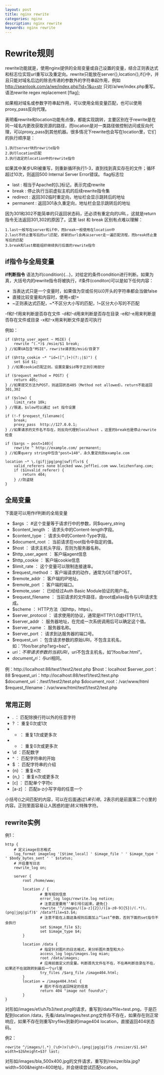 ```yaml
---
layout: post
title: nginx rewrite
categories: nginx
description: nginx rewrite
keywords: nginx rewrite
---
```


# Rewrite规则

rewrite功能就是，使用nginx提供的全局变量或自己设置的变量，结合正则表达式和标志位实现url重写以及重定向。rewrite只能放在server{},location{},if{}中，并且只能对域名后边的除去传递的参数外的字符串起作用，例如 http://seanlook.com/a/we/index.php?id=1&u=str 只对/a/we/index.php重写。语法rewrite regex replacement [flag];

如果相对域名或参数字符串起作用，可以使用全局变量匹配，也可以使用proxy_pass反向代理。

表明看rewrite和location功能有点像，都能实现跳转，主要区别在于rewrite是在同一域名内更改获取资源的路径，而location是对一类路径做控制访问或反向代理，可以proxy_pass到其他机器。很多情况下rewrite也会写在location里，它们的执行顺序是：

    1.执行server块的rewrite指令
    2.执行location匹配
    3.执行选定的location中的rewrite指令

如果其中某步URI被重写，则重新循环执行1-3，直到找到真实存在的文件；循环超过10次，则返回500 Internal Server Error错误。
flag标志位

*   last : 相当于Apache的[L]标记，表示完成rewrite
*   break : 停止执行当前虚拟主机的后续rewrite指令集
*   redirect : 返回302临时重定向，地址栏会显示跳转后的地址
*   permanent : 返回301永久重定向，地址栏会显示跳转后的地址

因为301和302不能简单的只返回状态码，还必须有重定向的URL，这就是return指令无法返回301,302的原因了。这里 last 和 break 区别有点难以理解：

    1.last一般写在server和if中，而break一般使用在location中
    2.last不终止重写后的url匹配，即新的url会再从server走一遍匹配流程，而break终止重写后的匹配
    3.break和last都能组织继续执行后面的rewrite指令

## if指令与全局变量

**if判断指令**
语法为if(condition){...}，对给定的条件condition进行判断。如果为真，大括号内的rewrite指令将被执行，if条件(conditon)可以是如下任何内容：

*   当表达式只是一个变量时，如果值为空或任何以0开头的字符串都会当做false
*   直接比较变量和内容时，使用=或!=
*   ~正则表达式匹配，~*不区分大小写的匹配，!~区分大小写的不匹配

-f和!-f用来判断是否存在文件
-d和!-d用来判断是否存在目录
-e和!-e用来判断是否存在文件或目录
-x和!-x用来判断文件是否可执行

例如：
```
if ($http_user_agent ~ MSIE) {
    rewrite ^(.*)$ /msie/$1 break;
} //如果UA包含"MSIE"，rewrite请求到/msid/目录下

if ($http_cookie ~* "id=([^;]+)(?:;|$)") {
    set $id $1;
 } //如果cookie匹配正则，设置变量$id等于正则引用部分

if ($request_method = POST) {
    return 405;
} //如果提交方法为POST，则返回状态405（Method not allowed）。return不能返回301,302

if ($slow) {
    limit_rate 10k;
} //限速，$slow可以通过 set 指令设置

if (!-f $request_filename){
    break;
    proxy_pass  http://127.0.0.1; 
} //如果请求的文件名不存在，则反向代理到localhost 。这里的break也是停止rewrite检查

if ($args ~ post=140){
    rewrite ^ http://example.com/ permanent;
} //如果query string中包含"post=140"，永久重定向到example.com

location ~* \.(gif|jpg|png|swf|flv)$ {
    valid_referers none blocked www.jefflei.com www.leizhenfang.com;
    if ($invalid_referer) {
        return 404;
    } //防盗链
}
```

## 全局变量
下面是可以用作if判断的全局变量

*   $args ： #这个变量等于请求行中的参数，同$query_string
*   $content_length ： 请求头中的Content-length字段。
*   $content_type ： 请求头中的Content-Type字段。
*   $document_root ： 当前请求在root指令中指定的值。
*   $host ： 请求主机头字段，否则为服务器名称。
*   $http_user_agent ： 客户端agent信息
*   $http_cookie ： 客户端cookie信息
*   $limit_rate ： 这个变量可以限制连接速率。
*   $request_method ： 客户端请求的动作，通常为GET或POST。
*   $remote_addr ： 客户端的IP地址。
*   $remote_port ： 客户端的端口。
*   $remote_user ： 已经经过Auth Basic Module验证的用户名。
*   $request_filename ： 当前请求的文件路径，由root或alias指令与URI请求生成。
*   $scheme ： HTTP方法（如http，https）。
*   $server_protocol ： 请求使用的协议，通常是HTTP/1.0或HTTP/1.1。
*   $server_addr ： 服务器地址，在完成一次系统调用后可以确定这个值。
*   $server_name ： 服务器名称。
*   $server_port ： 请求到达服务器的端口号。
*   $request_uri ： 包含请求参数的原始URI，不包含主机名，如：”/foo/bar.php?arg=baz”。
*   $uri ： 不带请求参数的当前URI，$uri不包含主机名，如”/foo/bar.html”。
*   $document_uri ： 与$uri相同。

例：http://localhost:88/test1/test2/test.php
$host：localhost
$server_port：88
$request_uri：http://localhost:88/test1/test2/test.php
$document_uri：/test1/test2/test.php
$document_root：/var/www/html
$request_filename：/var/www/html/test1/test2/test.php

## 常用正则
*   . ： 匹配除换行符以外的任意字符
*   ? ： 重复0次或1次
*   + ： 重复1次或更多次
*   * ： 重复0次或更多次
*   \d ：匹配数字
*   ^ ： 匹配字符串的开始
*   $ ： 匹配字符串的介绍
*   {n} ： 重复n次
*   {n,} ： 重复n次或更多次
*   [c] ： 匹配单个字符c
*   [a-z] ： 匹配a-z小写字母的任意一个

小括号()之间匹配的内容，可以在后面通过$1来引用，$2表示的是前面第二个()里的内容。正则里面容易让人困惑的是\转义特殊字符。

## rewrite实例

例1：
```
http {
    # 定义image日志格式
    log_format imagelog '[$time_local] ' $image_file ' ' $image_type ' ' $body_bytes_sent ' ' $status;
    # 开启重写日志
    rewrite_log on;

    server {
        root /home/www;

        location / {
                # 重写规则信息
                error_log logs/rewrite.log notice; 
                # 注意这里要用‘’单引号引起来，避免{}
                rewrite '^/images/([a-z]{2})/([a-z0-9]{5})/(.*)\.(png|jpg|gif)$' /data?file=$3.$4;
                # 注意不能在上面这条规则后面加上“last”参数，否则下面的set指令不会执行
                set $image_file $3;
                set $image_type $4;
        }

        location /data {
                # 指定针对图片的日志格式，来分析图片类型和大小
                access_log logs/images.log mian;
                root /data/images;
                # 应用前面定义的变量。判断首先文件在不在，不在再判断目录在不在，如果还不在就跳转到最后一个url里
                try_files /$arg_file /image404.html;
        }
        location = /image404.html {
                # 图片不存在返回特定的信息
                return 404 "image not found\n";
        }
}
```

对形如/images/ef/uh7b3/test.png的请求，重写到/data?file=test.png，于是匹配到location /data，先看/data/images/test.png文件存不存在，如果存在则正常响应，如果不存在则重写tryfiles到新的image404 location，直接返回404状态码。

例2：
```
rewrite ^/images/(.*)_(\d+)x(\d+)\.(png|jpg|gif)$ /resizer/$1.$4?width=$2&height=$3? last;
```
对形如/images/bla_500x400.jpg的文件请求，重写到/resizer/bla.jpg?width=500&height=400地址，并会继续尝试匹配location。


